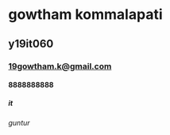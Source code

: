 


# gowtham kommalapati
## y19it060
### 19gowtham.k@gmail.com
#### 8888888888
##### it
###### guntur

